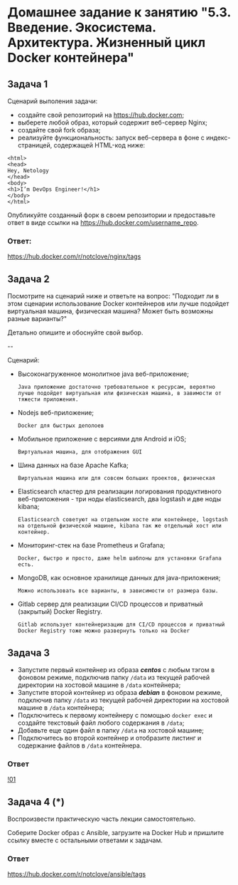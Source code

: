 # Домашнее задание к занятию "5.3. Введение. Экосистема. Архитектура. Жизненный цикл Docker контейнера"


## Задача 1

Сценарий выполения задачи:

- создайте свой репозиторий на https://hub.docker.com;
- выберете любой образ, который содержит веб-сервер Nginx;
- создайте свой fork образа;
- реализуйте функциональность:
запуск веб-сервера в фоне с индекс-страницей, содержащей HTML-код ниже:
```
<html>
<head>
Hey, Netology
</head>
<body>
<h1>I’m DevOps Engineer!</h1>
</body>
</html>
```
Опубликуйте созданный форк в своем репозитории и предоставьте ответ в виде ссылки на https://hub.docker.com/username_repo.


### Ответ:
https://hub.docker.com/r/notclove/nginx/tags


## Задача 2

Посмотрите на сценарий ниже и ответьте на вопрос:
"Подходит ли в этом сценарии использование Docker контейнеров или лучше подойдет виртуальная машина, физическая машина? Может быть возможны разные варианты?"

Детально опишите и обоснуйте свой выбор.

--

Сценарий:

- Высоконагруженное монолитное java веб-приложение;
  ```
  Java приложение достаточно требовательное к ресурсам, вероятно лучше подойдет виртуальная или физическая машина, в завимости от тяжести приложения.
  ```
- Nodejs веб-приложение;
  ```
  Docker для быстрых деполоев 
  ```
- Мобильное приложение c версиями для Android и iOS;
  ```
  Виртуальная машина, для отображения GUI 
  ```
- Шина данных на базе Apache Kafka;
  ```
  Виртуальная машина или для совсем больших проектов, физическая
  ```
- Elasticsearch кластер для реализации логирования продуктивного веб-приложения - три ноды elasticsearch, два logstash и две ноды kibana;
  ```
  Elasticsearch советуют на отдельном хосте или контейнере, logstash на отдельной физической машине, kibana так же отдельный хост или контейнер.
  ```
- Мониторинг-стек на базе Prometheus и Grafana;
  ```
  Docker, быстро и просто, даже helm шаблоны для установки Grafana есть.
  ```
- MongoDB, как основное хранилище данных для java-приложения;
  ```
  Можно использовать все варианты, в зависимости от размера базы.
  ```
- Gitlab сервер для реализации CI/CD процессов и приватный (закрытый) Docker Registry.
  ```
  Gitlab использует контейнеризацию для CI/CD процессов и приватный Docker Registry тоже можно развернуть только на Docker
  ```

## Задача 3

- Запустите первый контейнер из образа ***centos*** c любым тэгом в фоновом режиме, подключив папку ```/data``` из текущей рабочей директории на хостовой машине в ```/data``` контейнера;
- Запустите второй контейнер из образа ***debian*** в фоновом режиме, подключив папку ```/data``` из текущей рабочей директории на хостовой машине в ```/data``` контейнера;
- Подключитесь к первому контейнеру с помощью ```docker exec``` и создайте текстовый файл любого содержания в ```/data```;
- Добавьте еще один файл в папку ```/data``` на хостовой машине;
- Подключитесь во второй контейнер и отобразите листинг и содержание файлов в ```/data``` контейнера.

### Ответ

[!01]()

## Задача 4 (*)

Воспроизвести практическую часть лекции самостоятельно.

Соберите Docker образ с Ansible, загрузите на Docker Hub и пришлите ссылку вместе с остальными ответами к задачам.

### Ответ
https://hub.docker.com/r/notclove/ansible/tags